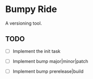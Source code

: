 Bumpy Ride
==========

A versioning tool.



## TODO

- [ ] Implement the init task
- [ ] Implement bump major|minor|patch
- [ ] Implement bump prerelease|build

